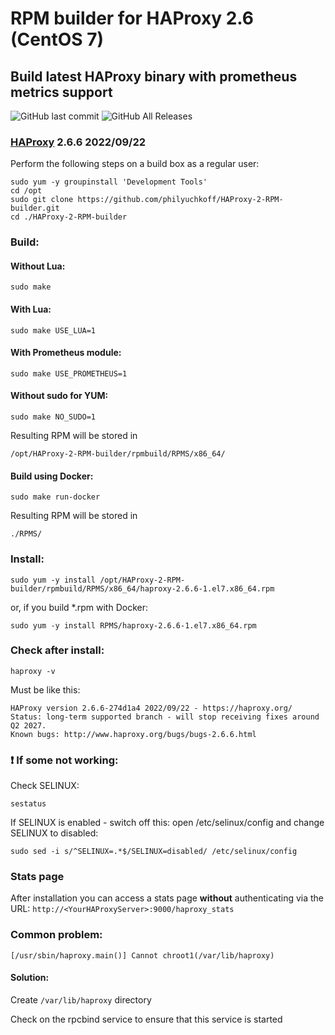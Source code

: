 # RPM builder for HAProxy 2.6 (CentOS 7)
## Build latest HAProxy binary with prometheus metrics support

![GitHub last commit](https://img.shields.io/github/last-commit/philyuchkoff/HAProxy-2-RPM-builder?style=for-the-badge)
![GitHub All Releases](https://img.shields.io/github/downloads/philyuchkoff/HAProxy-2-RPM-builder/total?style=for-the-badge)


### [HAProxy](http://www.haproxy.org/) 2.6.6 2022/09/22

Perform the following steps on a build box as a regular user:


    sudo yum -y groupinstall 'Development Tools'
    cd /opt
    sudo git clone https://github.com/philyuchkoff/HAProxy-2-RPM-builder.git
    cd ./HAProxy-2-RPM-builder

### Build:

#### Without Lua:

    sudo make
    
#### With Lua:

    sudo make USE_LUA=1

#### With Prometheus module:

    sudo make USE_PROMETHEUS=1

#### Without sudo for YUM:

    sudo make NO_SUDO=1

Resulting RPM will be stored in 

    /opt/HAProxy-2-RPM-builder/rpmbuild/RPMS/x86_64/

#### Build using Docker:

    sudo make run-docker

Resulting RPM will be stored in 

    ./RPMS/


### Install:

    sudo yum -y install /opt/HAProxy-2-RPM-builder/rpmbuild/RPMS/x86_64/haproxy-2.6.6-1.el7.x86_64.rpm

or, if you build *.rpm with Docker:

    sudo yum -y install RPMS/haproxy-2.6.6-1.el7.x86_64.rpm 
    

### Check after install:

    haproxy -v

Must be like this:

    HAProxy version 2.6.6-274d1a4 2022/09/22 - https://haproxy.org/
    Status: long-term supported branch - will stop receiving fixes around Q2 2027.
    Known bugs: http://www.haproxy.org/bugs/bugs-2.6.6.html
    

### :exclamation: If some not working:

Check SELINUX:

    sestatus

If SELINUX is enabled  - switch off this: open /etc/selinux/config and change SELINUX to disabled:

    sudo sed -i s/^SELINUX=.*$/SELINUX=disabled/ /etc/selinux/config

### Stats page

After installation you can access a stats page **without** authenticating via the URL: `http://<YourHAProxyServer>:9000/haproxy_stats`



### Common problem:
    [/usr/sbin/haproxy.main()] Cannot chroot1(/var/lib/haproxy)  

#### Solution:
Create `/var/lib/haproxy` directory

Check on the rpcbind service to ensure that this service is started 
